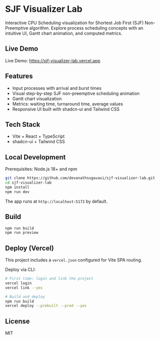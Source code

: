 # SJF Visualizer Lab

Interactive CPU Scheduling visualization for Shortest Job First (SJF) Non-Preemptive algorithm. Explore process scheduling concepts with an intuitive UI, Gantt chart animation, and computed metrics.

## Live Demo

Live Demo: https://sjf-visualizer-lab.vercel.app

## Features

- Input processes with arrival and burst times
- Visual step-by-step SJF non-preemptive scheduling animation
- Gantt chart visualization
- Metrics: waiting time, turnaround time, average values
- Responsive UI built with shadcn-ui and Tailwind CSS

## Tech Stack

- Vite + React + TypeScript
- shadcn-ui + Tailwind CSS

## Local Development

Prerequisites: Node.js 18+ and npm

```sh
git clone https://github.com/devanathsugavasi/sjf-visualizer-lab.git
cd sjf-visualizer-lab
npm install
npm run dev
```

The app runs at `http://localhost:5173` by default.

## Build

```sh
npm run build
npm run preview
```

## Deploy (Vercel)

This project includes a `vercel.json` configured for Vite SPA routing.

Deploy via CLI:

```sh
# First time: login and link the project
vercel login
vercel link --yes

# Build and deploy
npm run build
vercel deploy --prebuilt --prod --yes
```

## License

MIT
